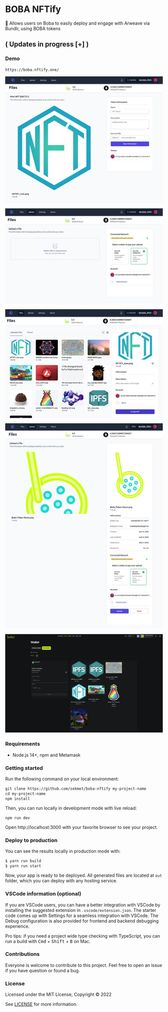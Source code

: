 # BOBA NFTify

🚀 Allows users on Boba to easily deploy and engage with Arweave via Bundlr, using BOBA tokens

## ( Updates in progress [+] )

### Demo
```
https://boba.nftify.one/
```

<p align="center">
  <img src="docs/bobanftify1.jpg?raw=true" alt="BOBA NFTify banner"></a>
</p>

<p align="center">
  <img src="docs/bobanftify2.jpg?raw=true" alt="BOBA NFTify banner"></a>
</p>

<p align="center">
  <img src="docs/bobanftify3.jpg?raw=true" alt="BOBA NFTify banner"></a>
</p>

<p align="center">
  <img src="docs/bobanftify4.jpg?raw=true" alt="BOBA NFTify banner"></a>
</p>

<p align="center">
  <img src="docs/bobanftify6.jpg?raw=true" alt="BOBA NFTify banner"></a>
</p>

### Requirements

- Node.js 14+, npm and Metamask

### Getting started

Run the following command on your local environment:

```
git clone https://github.com/sekmet/boba-nftify my-project-name
cd my-project-name
npm install
```

Then, you can run locally in development mode with live reload:

```
npm run dev
```

Open http://localhost:3000 with your favorite browser to see your project.


### Deploy to production

You can see the results locally in production mode with:

```
$ yarn run build
$ yarn run start
```

Now, your app is ready to be deployed. All generated files are located at `out` folder, which you can deploy with any hosting service.

### VSCode information (optional)

If you are VSCode users, you can have a better integration with VSCode by installing the suggested extension in `.vscode/extension.json`. The starter code comes up with Settings for a seamless integration with VSCode. The Debug configuration is also provided for frontend and backend debugging experience.

Pro tips: if you need a project wide type checking with TypeScript, you can run a build with <kbd>Cmd</kbd> + <kbd>Shift</kbd> + <kbd>B</kbd> on Mac.

### Contributions

Everyone is welcome to contribute to this project. Feel free to open an issue if you have question or found a bug.

### License

Licensed under the MIT License, Copyright © 2022

See [LICENSE](LICENSE) for more information.

